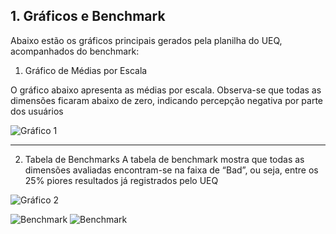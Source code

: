 ## 1. Gráficos e Benchmark
Abaixo estão os gráficos principais gerados pela planilha do UEQ, acompanhados do benchmark:

1. Gráfico de Médias por Escala
   
O gráfico abaixo apresenta as médias por escala. Observa-se que todas as dimensões ficaram abaixo de zero, indicando percepção negativa por
parte dos usuários

![Gráfico 1](https://github.com/user-attachments/assets/62fc54de-4b04-4d2e-acc2-d5d3c730d93c
)  

---

2. Tabela de Benchmarks
A tabela de benchmark mostra que todas as dimensões avaliadas encontram-se na faixa de “Bad”, ou seja, entre os 25% piores resultados já
registrados pelo UEQ

![Gráfico 2](https://github.com/user-attachments/assets/36c89693-7354-4200-a505-53056d89777d
)  


![Benchmark](https://github.com/user-attachments/assets/9875adda-3058-4896-8d99-37ab214aa968)
![Benchmark](https://github.com/user-attachments/assets/2f2f4dde-b101-4afe-9157-4c158c1f399c
)  


